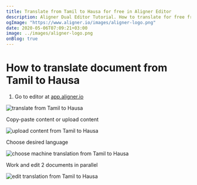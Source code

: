 ```yaml
---
title: Translate from Tamil to Hausa for free in Aligner Editor
description: Aligner Dual Editor Tutorial. How to translate for free from Tamil to Hausa. Aligner is multilingual document management platform. 
ogImage: "https://www.aligner.io/images/aligner-logo.png"
date: 2020-05-06T07:09:21+03:00
image: ../images/aligner-logo.png
onBlog: true
---
```


# How to translate document from Tamil to Hausa

1. Go to editor at [app.aligner.io](https://app.aligner.io "Aligner App web page")

![translate from Tamil to Hausa](../aligner-blank-editor.png "translate from Tamil to Hausa")

Copy-paste content or upload content

![upload content from Tamil to Hausa](../aligner-uploaded-document.png "upload content from Tamil to Hausa")

Choose desired language

![choose machine translation from Tamil to Hausa](../aligner-language-dropdown.png "choose machine translation from Tamil to Hausa")

Work and edit 2 documents in parallel

![edit translation from Tamil to Hausa](../aligner-double-sitded-editor.png "edit translation from Tamil to Hausa")

